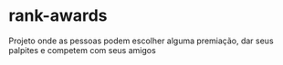 # rank-awards

Projeto onde as pessoas podem escolher alguma premiação, dar seus palpites e competem com seus amigos
